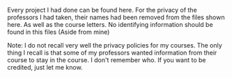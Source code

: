 Every project I had done can be found here. For the privacy of the professors I had taken, their names had been removed from the files shown here. As well as the course letters. No identifying information should be found in this files (Aside from mine)

Note: I do not recall very well the privacy policies for my courses. The only thing I recall is that some of my professors wanted information from their course to stay in the course. I don't remember who. If you want to be credited, just let me know.
